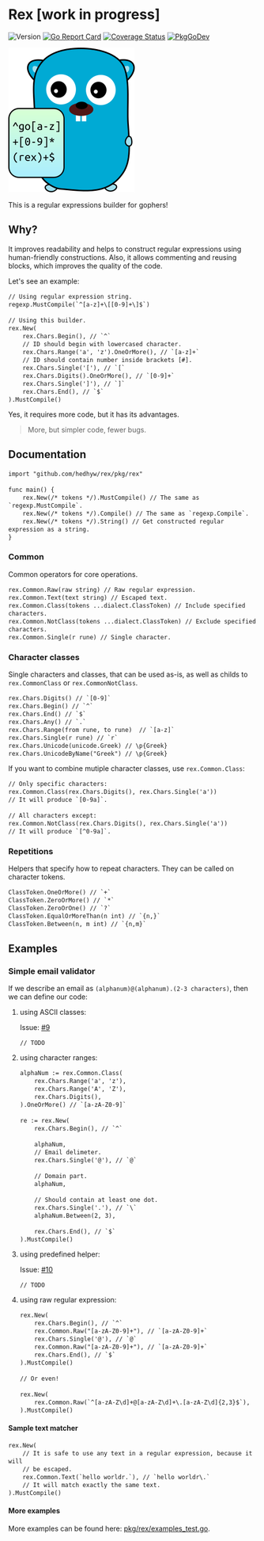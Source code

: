 # Rex [work in progress]

![Version](https://img.shields.io/github/v/tag/hedhyw/rex)
[![Go Report Card](https://goreportcard.com/badge/github.com/hedhyw/rex)](https://goreportcard.com/report/github.com/hedhyw/rex)
[![Coverage Status](https://coveralls.io/repos/github/hedhyw/rex/badge.svg?branch=main)](https://coveralls.io/github/hedhyw/rex?branch=main)
[![PkgGoDev](https://pkg.go.dev/badge/github.com/hedhyw/rex)](https://pkg.go.dev/github.com/hedhyw/rex?tab=doc)

![rex-gopher](_docs/gopher.png)

This is a regular expressions builder for gophers!

## Why?

It improves readability and helps to construct regular expressions using human-friendly constructions. Also, it allows commenting and reusing blocks, which improves the quality of the code.

Let's see an example:
```golang
// Using regular expression string.
regexp.MustCompile(`^[a-z]+\[[0-9]+\]$`)

// Using this builder.
rex.New(
    rex.Chars.Begin(), // `^`
    // ID should begin with lowercased character.
    rex.Chars.Range('a', 'z').OneOrMore(), // `[a-z]+`
    // ID should contain number inside brackets [#].
    rex.Chars.Single('['), // `[`
    rex.Chars.Digits().OneOrMore(), // `[0-9]+`
    rex.Chars.Single(']'), // `]`
    rex.Chars.End(), // `$`
).MustCompile()
```

Yes, it requires more code, but it has its advantages.
> More, but simpler code, fewer bugs.

## Documentation

```golang
import "github.com/hedhyw/rex/pkg/rex"

func main() {
    rex.New(/* tokens */).MustCompile() // The same as `regexp.MustCompile`.
    rex.New(/* tokens */).Compile() // The same as `regexp.Compile`.
    rex.New(/* tokens */).String() // Get constructed regular expression as a string.
}
```

### Common

Common operators for core operations.

```golang
rex.Common.Raw(raw string) // Raw regular expression.
rex.Common.Text(text string) // Escaped text.
rex.Common.Class(tokens ...dialect.ClassToken) // Include specified characters.
rex.Common.NotClass(tokens ...dialect.ClassToken) // Exclude specified characters.
rex.Common.Single(r rune) // Single character.
```

### Character classes

Single characters and classes, that can be used as-is, as well as childs to `rex.CommonClass` or `rex.CommonNotClass`.

```golang
rex.Chars.Digits() // `[0-9]`
rex.Chars.Begin() // `^`
rex.Chars.End() // `$`
rex.Chars.Any() // `.`
rex.Chars.Range(from rune, to rune)  // `[a-z]`
rex.Chars.Single(r rune) // `r`
rex.Chars.Unicode(unicode.Greek) // \p{Greek}
rex.Chars.UnicodeByName("Greek") // \p{Greek}
```

If you want to combine mutiple character classes, use `rex.Common.Class`:
```golang
// Only specific characters:
rex.Common.Class(rex.Chars.Digits(), rex.Chars.Single('a'))
// It will produce `[0-9a]`.

// All characters except:
rex.Common.NotClass(rex.Chars.Digits(), rex.Chars.Single('a'))
// It will produce `[^0-9a]`.
```


### Repetitions

Helpers that specify how to repeat characters. They can be called on character tokens.

```golang
ClassToken.OneOrMore() // `+`
ClassToken.ZeroOrMore() // `*`
ClassToken.ZeroOrOne() // `?`
ClassToken.EqualOrMoreThan(n int) // `{n,}`
ClassToken.Between(n, m int) // `{n,m}`
```


## Examples

### Simple email validator

If we describe an email as `(alphanum)@(alphanum).(2-3 characters)`, then we can define our code:

1. using ASCII classes:

    Issue: [#9](https://github.com/hedhyw/rex/issues/9)
    ```golang
    // TODO
    ```

2. using character ranges:

    ```golang
    alphaNum := rex.Common.Class(
        rex.Chars.Range('a', 'z'),
        rex.Chars.Range('A', 'Z'),
        rex.Chars.Digits(),
    ).OneOrMore() // `[a-zA-Z0-9]`

    re := rex.New(
        rex.Chars.Begin(), // `^`

        alphaNum, 
        // Email delimeter.
        rex.Chars.Single('@'), // `@`

        // Domain part.
        alphaNum,

        // Should contain at least one dot.
        rex.Chars.Single('.'), // `\`
        alphaNum.Between(2, 3),

        rex.Chars.End(), // `$`
    ).MustCompile()
    ```

3. using predefined helper:

    Issue: [#10](https://github.com/hedhyw/rex/issues/10)
    ```golang
    // TODO
    ```

4. using raw regular expression:

    ```golang
    rex.New(
        rex.Chars.Begin(), // `^`
        rex.Common.Raw("[a-zA-Z0-9]+"), // `[a-zA-Z0-9]+`
        rex.Chars.Single('@'), // `@`
        rex.Common.Raw("[a-zA-Z0-9]+"), // `[a-zA-Z0-9]+`
        rex.Chars.End(), // `$`
    ).MustCompile()

    // Or even!

    rex.New(
        rex.Common.Raw(`^[a-zA-Z\d]+@[a-zA-Z\d]+\.[a-zA-Z\d]{2,3}$`),
    ).MustCompile()
    ```

#### Sample text matcher

```golang
rex.New(
    // It is safe to use any text in a regular expression, because it will
    // be escaped.
    rex.Common.Text(`hello worldr.`), // `hello worldr\.`
    // It will match exactly the same text.
).MustCompile()
```

#### More examples

More examples can be found here: [pkg/rex/examples_test.go](pkg/rex/examples_test.go).
